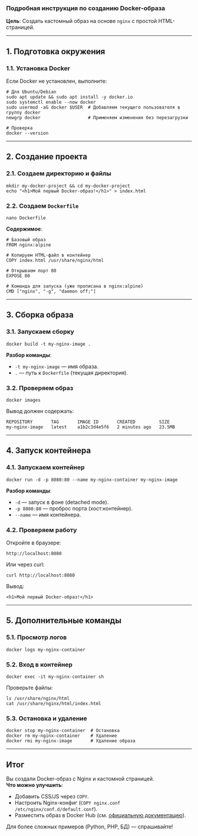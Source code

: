### **Подробная инструкция по созданию Docker-образа**  
**Цель**: Создать кастомный образ на основе `nginx` с простой HTML-страницей.  

---

## **1. Подготовка окружения**
### **1.1. Установка Docker**
Если Docker не установлен, выполните:  
```
# Для Ubuntu/Debian
sudo apt update && sudo apt install -y docker.io
sudo systemctl enable --now docker
sudo usermod -aG docker $USER  # Добавляем текущего пользователя в группу docker
newgrp docker                  # Применяем изменения без перезагрузки

# Проверка
docker --version
```

---

## **2. Создание проекта**
### **2.1. Создаем директорию и файлы**
```
mkdir my-docker-project && cd my-docker-project
echo "<h1>Мой первый Docker-образ!</h1>" > index.html
```

### **2.2. Создаем `Dockerfile`**
```
nano Dockerfile
```
**Содержимое**:
```
# Базовый образ
FROM nginx:alpine

# Копируем HTML-файл в контейнер
COPY index.html /usr/share/nginx/html

# Открываем порт 80
EXPOSE 80

# Команда для запуска (уже прописана в nginx:alpine)
CMD ["nginx", "-g", "daemon off;"]
```

---

## **3. Сборка образа**
### **3.1. Запускаем сборку**
```
docker build -t my-nginx-image .
```
**Разбор команды**:  
- `-t my-nginx-image` — имя образа.  
- `.` — путь к `Dockerfile` (текущая директория).  

### **3.2. Проверяем образ**
```
docker images
```
Вывод должен содержать:  
```
REPOSITORY       TAG       IMAGE ID       CREATED         SIZE
my-nginx-image   latest    a1b2c3d4e5f6   2 minutes ago   23.5MB
```

---

## **4. Запуск контейнера**
### **4.1. Запускаем контейнер**
```
docker run -d -p 8080:80 --name my-nginx-container my-nginx-image
```
**Разбор команды**:  
- `-d` — запуск в фоне (detached mode).  
- `-p 8080:80` — проброс порта (хост:контейнер).  
- `--name` — имя контейнера.  

### **4.2. Проверяем работу**
Откройте в браузере:  
```
http://localhost:8080
```
Или через curl:  
```
curl http://localhost:8080
```
Вывод:  
```
<h1>Мой первый Docker-образ!</h1>
```

---

## **5. Дополнительные команды**
### **5.1. Просмотр логов**
```
docker logs my-nginx-container
```

### **5.2. Вход в контейнер**
```
docker exec -it my-nginx-container sh
```
Проверьте файлы:  
```
ls /usr/share/nginx/html
cat /usr/share/nginx/html/index.html
```

### **5.3. Остановка и удаление**
```
docker stop my-nginx-container  # Остановка
docker rm my-nginx-container    # Удаление
docker rmi my-nginx-image       # Удаление образа
```

---

## **Итог**
Вы создали Docker-образ с Nginx и кастомной страницей.  
**Что можно улучшить**:  
- Добавить CSS/JS через `COPY`.  
- Настроить Nginx-конфиг (`COPY nginx.conf /etc/nginx/conf.d/default.conf`).  
- Разместить образ в Docker Hub (см. [официальную документацию](https://docs.docker.com/get-started/04_sharing_app/)).  

Для более сложных примеров (Python, PHP, БД) — спрашивайте!
